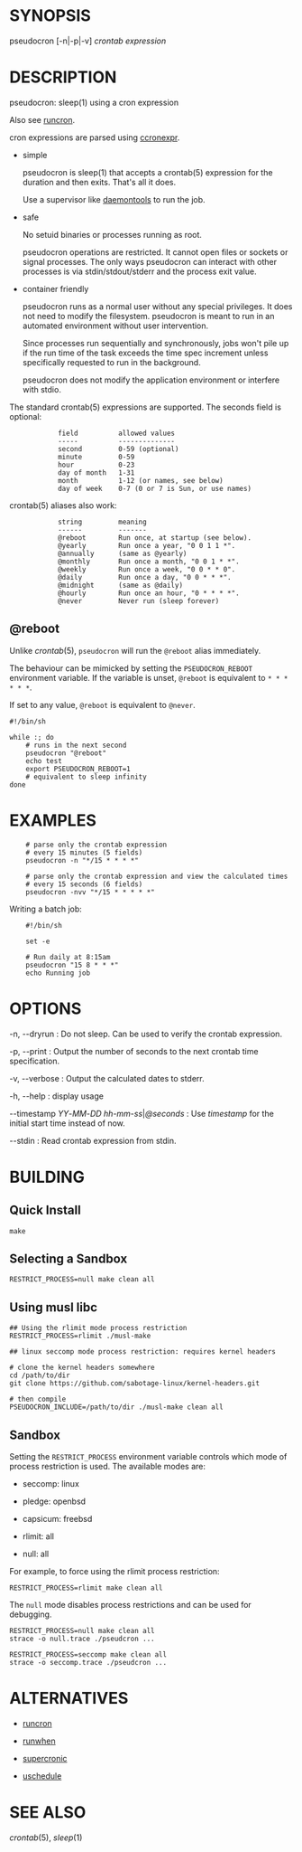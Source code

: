 # SYNOPSIS

pseudocron [-n|-p|-v] *crontab expression*

# DESCRIPTION

pseudocron: sleep(1) using a cron expression

Also see [runcron](https://github.com/msantos/runcron).

cron expressions are parsed using
[ccronexpr](https://github.com/staticlibs/ccronexpr).

* simple

    pseudocron is sleep(1) that accepts a crontab(5) expression for the
    duration and then exits. That's all it does.

    Use a supervisor like [daemontools](https://cr.yp.to/daemontools.html)
    to run the job.

* safe

    No setuid binaries or processes running as root.

	pseudocron operations are restricted. It cannot open files
	or sockets or signal processes. The only ways pseudocron can
	interact with other processes is via stdin/stdout/stderr and
	the process exit value.

* container friendly

    pseudocron runs as a normal user without any special privileges.
    It does not need to modify the filesystem. pseudocron is meant to
    run in an automated environment without user intervention.

    Since processes run sequentially and synchronously, jobs won't pile
    up if the run time of the task exceeds the time spec increment unless
    specifically requested to run in the background.

    pseudocron does not modify the application environment or interfere
    with stdio.

The standard crontab(5) expressions are supported. The seconds field
is optional:

				field          allowed values
				-----          --------------
				second         0-59 (optional)
				minute         0-59
				hour           0-23
				day of month   1-31
				month          1-12 (or names, see below)
				day of week    0-7 (0 or 7 is Sun, or use names)

crontab(5) aliases also work:

				string         meaning
				------         -------
				@reboot        Run once, at startup (see below).
				@yearly        Run once a year, "0 0 1 1 *".
				@annually      (same as @yearly)
				@monthly       Run once a month, "0 0 1 * *".
				@weekly        Run once a week, "0 0 * * 0".
				@daily         Run once a day, "0 0 * * *".
				@midnight      (same as @daily)
				@hourly        Run once an hour, "0 * * * *".
				@never         Never run (sleep forever)

## @reboot

Unlike _crontab_(5), `pseudocron` will run the `@reboot` alias
immediately.

The behaviour can be mimicked by setting the `PSEUDOCRON_REBOOT`
environment variable. If the variable is unset, `@reboot` is equivalent to
`* * * * * *`.

If set to any value, `@reboot` is equivalent to `@never`.

~~~ shell
#!/bin/sh

while :; do
    # runs in the next second
    pseudocron "@reboot"
    echo test
    export PSEUDOCRON_REBOOT=1
    # equivalent to sleep infinity
done
~~~

# EXAMPLES

        # parse only the crontab expression
        # every 15 minutes (5 fields)
        pseudocron -n "*/15 * * * *"

        # parse only the crontab expression and view the calculated times
        # every 15 seconds (6 fields)
        pseudocron -nvv "*/15 * * * * *"

Writing a batch job:

        #!/bin/sh
        
        set -e
        
        # Run daily at 8:15am
        pseudocron "15 8 * * *"
        echo Running job

# OPTIONS

-n, --dryrun
: Do not sleep. Can be used to verify the crontab expression.

-p, --print
:	Output the number of seconds to the next crontab time specification.

-v, --verbose
:	Output the calculated dates to stderr.

-h, --help
:	display usage

--timestamp *YY*-*MM*-*DD* *hh*-*mm*-*ss*|*@seconds*
:	Use *timestamp* for the initial start time instead of now.

--stdin
: Read crontab expression from stdin.

# BUILDING

## Quick Install

    make

## Selecting a Sandbox

    RESTRICT_PROCESS=null make clean all

## Using musl libc

    ## Using the rlimit mode process restriction
    RESTRICT_PROCESS=rlimit ./musl-make

    ## linux seccomp mode process restriction: requires kernel headers

    # clone the kernel headers somewhere
    cd /path/to/dir
    git clone https://github.com/sabotage-linux/kernel-headers.git

    # then compile
    PSEUDOCRON_INCLUDE=/path/to/dir ./musl-make clean all

## Sandbox

Setting the `RESTRICT_PROCESS` environment variable controls which
mode of process restriction is used. The available modes are:

* seccomp: linux

* pledge: openbsd

* capsicum: freebsd

* rlimit: all

* null: all

For example, to force using the rlimit process restriction:

    RESTRICT_PROCESS=rlimit make clean all

The `null` mode disables process restrictions and can be used for debugging.

    RESTRICT_PROCESS=null make clean all
    strace -o null.trace ./pseudcron ...

    RESTRICT_PROCESS=seccomp make clean all
    strace -o seccomp.trace ./pseudcron ...

# ALTERNATIVES

* [runcron](https://github.com/msantos/runcron)

* [runwhen](http://code.dogmap.org/runwhen/)

* [supercronic](https://github.com/aptible/supercronic)

* [uschedule](https://ohse.de/uwe/uschedule.html)

# SEE ALSO

_crontab_(5), _sleep_(1)
